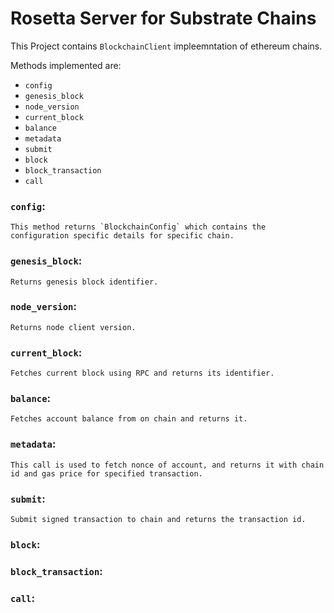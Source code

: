 # __Rosetta Server for Substrate Chains__

This Project contains `BlockchainClient` impleemntation of ethereum chains.

Methods implemented are:
* `config`
* `genesis_block`
* `node_version`
* `current_block`
* `balance`
* `metadata`
* `submit`
* `block`
* `block_transaction`
* `call`


### `config`:
    This method returns `BlockchainConfig` which contains the configuration specific details for specific chain.

### `genesis_block`:
    Returns genesis block identifier.

### `node_version`:
    Returns node client version.

### `current_block`:
    Fetches current block using RPC and returns its identifier.

### `balance`:
    Fetches account balance from on chain and returns it. 

### `metadata`:
    This call is used to fetch nonce of account, and returns it with chain id and gas price for specified transaction.

### `submit`:
    Submit signed transaction to chain and returns the transaction id.

### `block`:
### `block_transaction`:
### `call`:
